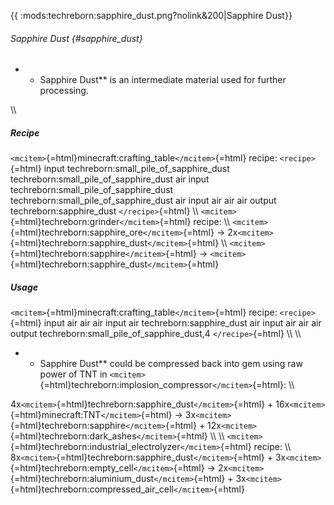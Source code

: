 {{ :mods:techreborn:sapphire_dust.png?nolink&200\|Sapphire Dust}}

###### Sapphire Dust {#sapphire_dust}

-   -   Sapphire Dust\*\* is an intermediate material used for further
        processing.

\\\\

##### Recipe

`<mcitem>`{=html}minecraft:crafting_table`</mcitem>`{=html} recipe:
`<recipe>`{=html} input techreborn:small_pile_of_sapphire_dust
techreborn:small_pile_of_sapphire_dust air input
techreborn:small_pile_of_sapphire_dust
techreborn:small_pile_of_sapphire_dust air input air air air output
techreborn:sapphire_dust `</recipe>`{=html} \\\\
`<mcitem>`{=html}techreborn:grinder`</mcitem>`{=html} recipe: \\\\
`<mcitem>`{=html}techreborn:sapphire_ore`</mcitem>`{=html} -\>
2x`<mcitem>`{=html}techreborn:sapphire_dust`</mcitem>`{=html} \\\\
`<mcitem>`{=html}techreborn:sapphire`</mcitem>`{=html} -\>
`<mcitem>`{=html}techreborn:sapphire_dust`</mcitem>`{=html}

##### Usage

`<mcitem>`{=html}minecraft:crafting_table`</mcitem>`{=html} recipe:
`<recipe>`{=html} input air air air input air techreborn:sapphire_dust
air input air air air output techreborn:small_pile_of_sapphire_dust,4
`</recipe>`{=html} \\\\ \\\\

-   -   Sapphire Dust\*\* could be compressed back into gem using raw
        power of TNT in
        `<mcitem>`{=html}techreborn:implosion_compressor`</mcitem>`{=html}:
        \\\\

4x`<mcitem>`{=html}techreborn:sapphire_dust`</mcitem>`{=html} +
16x`<mcitem>`{=html}minecraft:TNT`</mcitem>`{=html} -\>
3x`<mcitem>`{=html}techreborn:sapphire`</mcitem>`{=html} +
12x`<mcitem>`{=html}techreborn:dark_ashes`</mcitem>`{=html} \\\\ \\\\
`<mcitem>`{=html}techreborn:industrial_electrolyzer`</mcitem>`{=html}
recipe: \\\\
8x`<mcitem>`{=html}techreborn:sapphire_dust`</mcitem>`{=html} +
3x`<mcitem>`{=html}techreborn:empty_cell`</mcitem>`{=html} -\>
2x`<mcitem>`{=html}techreborn:aluminium_dust`</mcitem>`{=html} +
3x`<mcitem>`{=html}techreborn:compressed_air_cell`</mcitem>`{=html}
